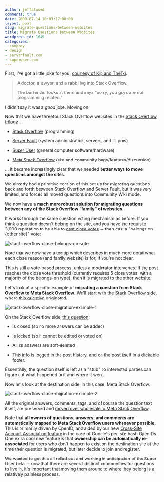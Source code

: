 ```yaml
---
author: jeffatwood
comments: true
date: 2009-07-14 10:03:17+00:00
layout: post
slug: migrate-questions-between-websites
title: Migrate Questions Between Websites
wordpress_id: 1649
categories:
- company
- design
- serverfault.com
- superuser.com
---
```



First, I've got a little joke for you, [courtesy of Kip and TheTxi](http://meta.stackoverflow.com/questions/4012/is-the-down-voting-most-all-answers-that-arent-yours-pattern-considered-harm/4014#4014).





<blockquote>
A doctor, a lawyer, and a rabbi log into Stack Overflow.

> 
> 
The bartender looks at them and says "sorry, you guys are not programming related."
</blockquote>





I didn't say it was a _good_ joke. Moving on.



Now that we have threefour Stack Overflow websites in the [Stack Overflow trilogy](http://blog.stackoverflow.com/2009/05/the-stack-overflow-trilogy/) ...







  * [Stack Overflow](http://stackoverflow.com) (programming)

  * [Server Fault](http://serverfault.com) (system administration, servers, and IT pros)

  * [Super User](http://superuser.com) (general computer software/hardware)

  * [Meta Stack Overflow](http://meta.stackoverflow.com) (site and community bugs/features/discussion)




... it became increasingly clear that we needed **better ways to move questions amongst the sites**.



We already had a primitive version of this set up for migrating questions back and forth between Stack Overflow and Server Fault, but it was very limited, and forced all moved questions into Community Wiki mode.



We now have a **much more robust solution for migrating questions between any of the Stack Overflow "family" of websites**.



It works through the same question voting mechanism as before. If you think a question doesn't belong on the site, and you have the requisite 3,000 reputation to be able to [cast close votes](http://blog.stackoverflow.com/2009/05/linking-duplicate-questions/) -- then cast a "belongs on {other site}" vote:



![stack-overflow-close-belongs-on-vote](http://blog.stackoverflow.com/wp-content/uploads/stack-overflow-close-belongs-on-vote.png)



Note that we now have a tooltip which describes in much more detail what each close reason (and family website) is for, if you're not clear.



This is still a vote-based process, unless a moderator intervenes. If the post reaches the close vote threshold (currently requires 5 close votes, with a majority of the belongs-on type), then it is migrated to the other website.



Let's look at a specific example of **migrating a question from Stack Overflow to Meta Stack Overflow**.  We'll start with the Stack Overflow side, where [this question](http://stackoverflow.com/questions/468303/are-taglines-signatures-disallowed-on-stackoverflow) originated.



![stack-overflow-close-migration-example-1](http://blog.stackoverflow.com/wp-content/uploads/stack-overflow-close-migration-example-1.png)



On the Stack Overflow side, [this question](http://stackoverflow.com/questions/468303/are-taglines-signatures-disallowed-on-stackoverflow):







  * Is closed (so no more answers can be added)

  * Is locked (so it cannot be edited or voted on)

  * All its answers are soft-deleted

  * This info is logged in the post history, and on the post itself in a clickable footer.




Essentially, the question itself is left as a "stub" so interested parties can figure out what happened to it and where it went.



Now let's look at the destination side, in this case, Meta Stack Overflow.



![stack-overflow-close-migration-example-2](http://blog.stackoverflow.com/wp-content/uploads/stack-overflow-close-migration-example-2.png)



All the original answers, comments, tags, and of course the question text itself, are preserved and [moved over wholesale to Meta Stack Overflow](http://meta.stackoverflow.com/questions/5029/are-taglines-signatures-disallowed-on-stackoverflow). 



Note that **all owners of questions, answers, and comments are automatically mapped to Meta Stack Overflow users whenever possible**. This is primarily driven by OpenID, and aided by our new [Cross-Site Account Association feature](http://blog.stackoverflow.com/2009/07/cross-site-account-associations/) in the case of Google's per-site hash OpenIDs. One extra cool new feature is that **ownership can be automatically re-associated** for users who don't happen to exist on the destination site at the time their question is migrated, but later decide to join and register.



We wanted to get this all rolled out and working in anticipation of the Super User beta -- now that there are several distinct communities for questions to live in, it's important that moving them around to where they belong is a relatively painless process.

